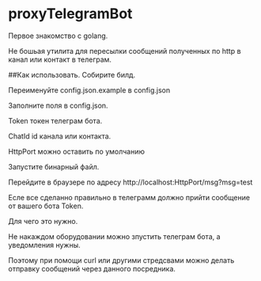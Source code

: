 # proxyTelegramBot

Первое знакомство с golang.

Не бошьая утилита для пересылки сообщений полученных по http в канал или контакт в телеграм.

##Как использовать.
Собирите билд.

Переименуйте config.json.example в config.json

Заполните поля в config.json.

Token токен телеграм бота.

ChatId id канала или контакта.

HttpPort можно оставить по умолчанию

Запустите бинарный файл.

Перейдите в браузере по адресу http://localhost:HttpPort/msg?msg=test

Есле все сделанно правильно в телеграмм должно прийти сообщение от вашего бота Token.

Для чего это нужно.

Не накаждом оборудовании можно зпустить телеграм бота, а уведомления нужны.

Поэтому при помощи curl или другими стредсвами можно делать отправку сообщений через данного посредника.
